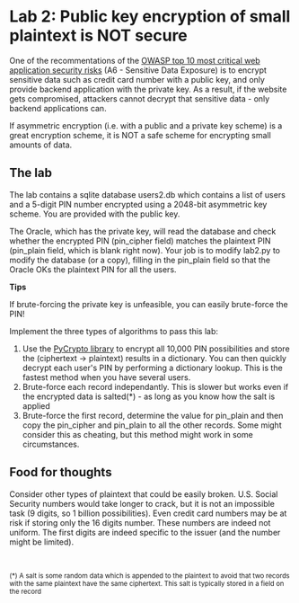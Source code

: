 # Lab 2: Public key encryption of small plaintext is NOT secure

One of the recommentations of the [OWASP top 10 most critical web application security risks](http://owasptop10.googlecode.com/files/OWASP%20Top%2010%20-%202013.pdf) (A6 - Sensitive Data Exposure) is to encrypt sensitive data such as credit card number with a public key, and only provide backend application with the private key. As a result, if the website gets compromised, attackers cannot decrypt that sensitive data - only backend applications can.

If asymmetric encryption (i.e. with a public and a private key scheme) is a great encryption scheme, it is NOT a safe scheme for encrypting small amounts of data.

## The lab

The lab contains a sqlite database users2.db which contains a list of users and a 5-digit PIN number encrypted using a 2048-bit asymmetric key scheme. You are provided with the public key.

The Oracle, which has the private key, will read the database and check whether the encrypted PIN (pin_cipher field) matches the plaintext PIN (pin_plain field, which is blank right now). Your job is to modify lab2.py to modify the database (or a copy), filling in the pin_plain field so that the Oracle OKs the plaintext PIN for all the users.

**Tips**

If brute-forcing the private key is unfeasible, you can easily brute-force the PIN!

Implement the three types of algorithms to pass this lab:

1. Use the [PyCrypto library](https://www.dlitz.net/software/pycrypto/api/current/) to encrypt all 10,000 PIN possibilities and store the (ciphertext -> plaintext) results in a dictionary. You can then quickly decrypt each user's PIN by performing a dictionary lookup. This is the fastest method when you have several users.
2. Brute-force each record independantly. This is slower but works even if the encrypted data is salted(*) - as long as you know how the salt is applied
3. Brute-force the first record, determine the value for pin_plain and then copy the pin_cipher and pin_plain to all the other records. Some might consider this as cheating, but this method might work in some circumstances.

## Food for thoughts

Consider other types of plaintext that could be easily broken. U.S. Social Security numbers would take longer to crack, but it is not an impossible task (9 digits, so 1 billion possibilities). Even credit card numbers may be at risk if storing only the 16 digits number. These numbers are indeed not uniform. The first digits are indeed specific to the issuer (and the number might be limited).

<br>

<sup>(*) A salt is some random data which is appended to the plaintext to avoid that two records with the same plaintext have the same ciphertext. This salt is typically stored in a field on the record</sup>

